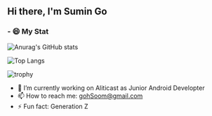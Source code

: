 ## Hi there, I'm Sumin Go

### - 😄 My Stat
![Anurag's GitHub stats](https://github-readme-stats.vercel.app/api?username=L91519&theme=dark&show_icons=true&bg_color=292c33&title_color=c1a876&text_color=d07176&border_color=e2e4e8&card_width=450&icon_color=e2e4e8)

![Top Langs](https://github-readme-stats.vercel.app/api/top-langs/?username=L91519&layout=compact&bg_color=292c33&title_color=c1a876&text_color=d07176&border_color=e2e4e8&show_icons=true&card_width=450&icon_color=e2e4e8)

![trophy](https://github-profile-trophy.vercel.app/?username=L91519&theme=onedark)

<!--
![Solved.ac Profile](http://mazassumnida.wtf/api/v2/generate_badge?boj=gohsoom)
-->	

<!--
<a href="https://opgc.me/#/users/L91519" target="_blank"><img src="https://api.opgc.me/githubs/users/L91519/tag/?theme=basic" /></a>
-->	

- 🔭 I’m currently working on Aliticast as Junior Android Developter
- 📫 How to reach me: gohSoom@gmail.com
- ⚡ Fun fact: Generation Z
